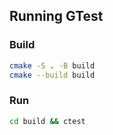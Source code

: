 ## Running GTest

### Build
```bash
cmake -S . -B build
cmake --build build
```

### Run
```bash
cd build && ctest
```

